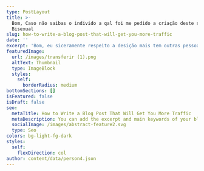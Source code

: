 ```yaml
---
type: PostLayout
title: >-
  Bom, Caso não saibas o individo a qal foi me pedido a criação deste site e
  Bisexual
slug: how-to-write-a-blog-post-that-will-get-you-more-traffic
date: ''
excerpt: 'Bom, eu siceramente respeito a desição mais tem outras pessoas que não....'
featuredImage:
  url: /images/transferir (1).png
  altText: Thumbnail
  type: ImageBlock
  styles:
    self:
      borderRadius: medium
bottomSections: []
isFeatured: false
isDraft: false
seo:
  metaTitle: How to Write a Blog Post That Will Get You More Traffic
  metaDescription: You can add the excerpt and main keywords of your blog post here.
  socialImage: /images/abstract-feature2.svg
  type: Seo
colors: bg-light-fg-dark
styles:
  self:
    flexDirection: col
author: content/data/person4.json
---
```

  
